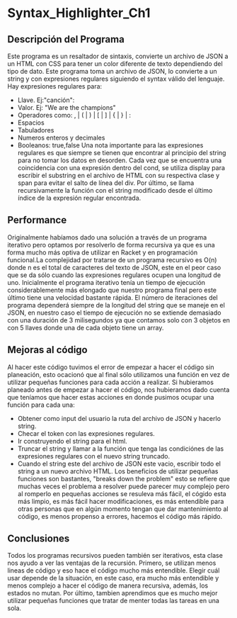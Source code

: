 # Syntax_Highlighter_Ch1

## Descripción del Programa ##
Este programa es un resaltador de sintaxis, convierte un archivo de JSON a un HTML con CSS para tener un color diferente de texto dependiendo del tipo de dato.
Este programa toma un archivo de JSON, lo convierte a un string y con expresiones regulares siguiendo el syntax válido del lenguaje. Hay expresiones regulares para:
* Llave. Ej:"canción":
* Valor. Ej: "We are the champions"
* Operadores como: , | ( | ) | [ | ] | { | } | :
* Espacios
* Tabuladores
* Numeros enteros y decimales
* Booleanos: true,false
Una nota importante para las expresiones regulares es que siempre se tienen que encontrar al principio del string para no tomar los datos en desorden.
Cada vez que se encuentra una coincidencia con una expresión dentro del cond, se utiliza display para escribir el substring en el archivo de HTML con su respectiva clase y span para evitar el salto de línea del div.
Por último, se llama recursivamente la función con el string modificado desde el último índice de la expresión regular encontrada.

## Performance ##
Originalmente habíamos dado una solución a través de un programa iterativo pero optamos por resolverlo de forma recursiva ya que es una forma mucho más optiva de utilizar en Racket y en programación funcional.La complejidad por tratarse de un programa recursivo es O(n) donde n es el total de caracteres del texto de JSON, este en el peor caso que se da sólo cuando las expresiones regulares ocupen una longitud de uno. Inicialmente el programa iterativo tenía un tiempo de ejecución considerablemente más elongado que nuestro programa final pero este último tiene una velocidad bastante rápida. El número de iteraciones del programa dependerá siempre de la longitud del string que se maneje en el JSON, en nuestro caso el tiempo de ejecución no se extiende demasiado con una duración de 3 milisegundos ya que contamos solo con 3 objetos en con 5 llaves donde una de cada objeto tiene un array.
  
## Mejoras al código ##
Al hacer este código tuvimos el error de empezar a hacer el código sin planeación, esto ocacionó que al final sólo utilizamos una función en vez de utilizar pequeñas funciones para cada acción a realizar. Si hubieramos planeado antes de empezar a hacer el código, nos hubieramos dado cuenta que teníamos que hacer estas acciones en donde pusimos ocupar una función para cada una:
* Obtener como input del usuario la ruta del archivo de JSON y hacerlo string.
* Checar el token con las expresiones regulares.
* Ir construyendo el string para el html.
* Truncar el string y llamar a la función que tenga las condiciónes de las expresiones regulares con el nuevo string truncado.
* Cuando el string este del archivo de JSON este vacio, escribir todo el string a un nuevo archivo HTML.
Los beneficios de utilizar pequeñas funciones son bastantes, "breaks down the problem" esto se refiere que muchas veces el problema a resolver puede parecer muy complejo pero al romperlo en pequeñas acciones se resuleva más fácil, el cógido esta más limpio, es más fácil hacer modificaciones, es más entendible para otras personas que en algún momento tengan que dar mantenimiento al código, es menos propenso a errores, hacemos el código más rápido.

## Conclusiones ##
Todos los programas recursivos pueden también ser iterativos, esta clase nos ayudo a ver las ventajas de la recursión. Primero, se utilizan menos lineas de código y eso hace el código mucho más entendible. Elegir cuál usar depende de la situación, en este caso, era mucho más entendible y menos complejo a hacer el código de manera recursiva, además, los estados no mutan. Por último, tambien aprendimos que es mucho mejor utilizar pequeñas funciones que tratar de menter todas las tareas en una sola.
